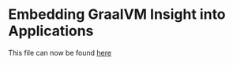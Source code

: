 # Embedding GraalVM Insight into Applications

This file can now be found [here](../../docs/tools/insight/Insight-Embedding.md)
